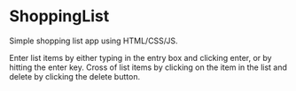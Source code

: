 # ShoppingList
Simple shopping list app using HTML/CSS/JS.

Enter list items by either typing in the entry box and clicking enter, or by hitting the enter key.
Cross of list items by clicking on the item in the list and delete by clicking the delete button. 
